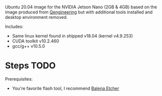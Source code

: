 Ubuntu 20.04 image for the NVIDIA Jetson Nano (2GB & 4GB) based on the image produced from [Qengineering](https://github.com/Qengineering/Jetson-Nano-Ubuntu-20-image) but with additional tools installed and desktop environment removed. 

Includes:
* Same linux kernel found in shipped v18.04 (kernel v4.9.253)
* CUDA toolkit v10.2.460
* gcc/g++ v10.5.0


# Steps TODO
Prerequisites:
* You're favorite flash tool, I recommend [Balena Etcher](https://github.com/balena-io/etcher)
